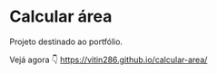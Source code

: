 # Calcular área

Projeto destinado ao portfólio.

Vejá agora 👇
https://vitin286.github.io/calcular-area/
